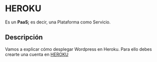 # HEROKU
Es un **PaaS;** es decir, una Plataforma como Servicio.
## Descripción
Vamos a explicar cómo desplegar Wordpress en Heroku.
Para ello debes crearte una cuenta en [HEROKU](https://www.heroku.com/)